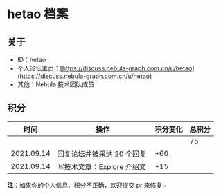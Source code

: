 # hetao 档案

## 关于

- ID：hetao
- 个人论坛主页：[https://discuss.nebula-graph.com.cn/u/hetao](https://discuss.nebula-graph.com.cn/u/hetao)
- 其他：Nebula 技术团队成员

## 积分

| 时间 | 操作 | 积分变化 | 总积分  |
| --- | --- | --- | --- |
|  |  |  | 75 |
| 2021.09.14 | 回复论坛并被采纳 20 个回复 | +60 |  |
| 2021.09.14 | 写技术文章：Explore 介绍文 ​| +15 |  |


**注**：如果你的个人信息、积分不正确，欢迎提交 pr 来修复~